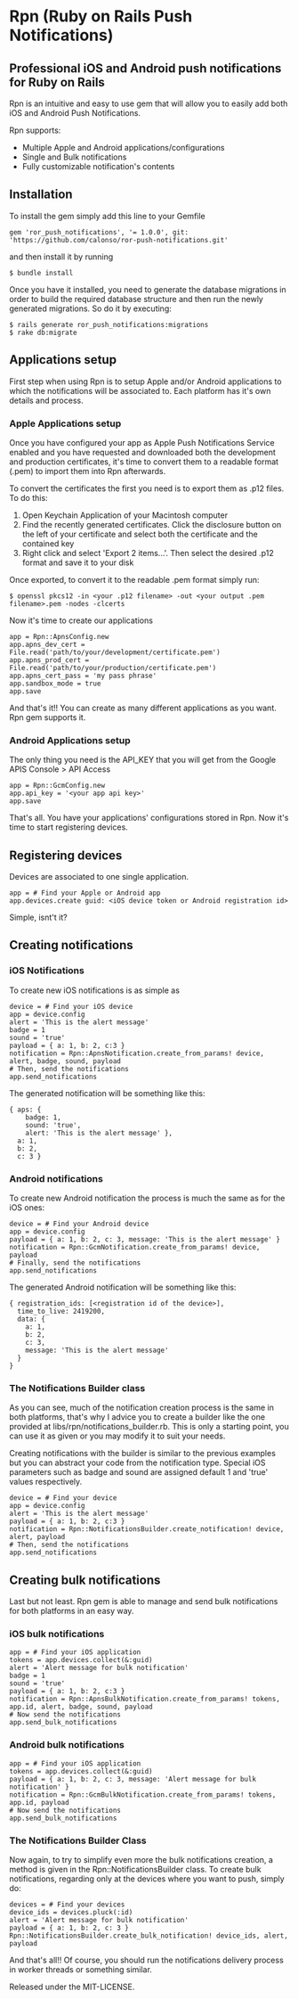 # Rpn (Ruby on Rails Push Notifications)
## Professional iOS and Android push notifications for Ruby on Rails

Rpn is an intuitive and easy to use gem that will allow you to easily add both iOS and Android Push Notifications.

Rpn supports:

* Multiple Apple and Android applications/configurations
* Single and Bulk notifications
* Fully customizable notification's contents

## Installation
To install the gem simply add this line to your Gemfile

    gem 'ror_push_notifications', '= 1.0.0', git: 'https://github.com/calonso/ror-push-notifications.git'

and then install it by running

    $ bundle install

Once you have it installed, you need to generate the database migrations in order to build the required database structure and then run the newly generated migrations. So do it by executing:

    $ rails generate ror_push_notifications:migrations
    $ rake db:migrate

## Applications setup

First step when using Rpn is to setup Apple and/or Android applications to which the notifications will be associated to. Each platform has it's own details and process.

### Apple Applications setup

Once you have configured your app as Apple Push Notifications Service enabled and you have requested and downloaded both the development and production certificates, it's time to convert them to a readable format (.pem) to import them into Rpn afterwards.

To convert the certificates the first you need is to export them as .p12 files. To do this:

1. Open Keychain Application of your Macintosh computer
2. Find the recently generated certificates. Click the disclosure button on the left of your certificate and select both the certificate and the contained key
3. Right click and select 'Export 2 items...'. Then select the desired .p12 format and save it to your disk

Once exported, to convert it to the readable .pem format simply run:

    $ openssl pkcs12 -in <your .p12 filename> -out <your output .pem filename>.pem -nodes -clcerts

Now it's time to create our applications

    app = Rpn::ApnsConfig.new
    app.apns_dev_cert = File.read('path/to/your/development/certificate.pem')
    app.apns_prod_cert = File.read('path/to/your/production/certificate.pem')
    app.apns_cert_pass = 'my pass phrase'
    app.sandbox_mode = true
    app.save

And that's it!! You can create as many different applications as you want. Rpn gem supports it.

### Android Applications setup

The only thing you need is the API_KEY that you will get from the Google APIS Console > API Access

    app = Rpn::GcmConfig.new
    app.api_key = '<your app api key>'
    app.save

That's all. You have your applications' configurations stored in Rpn. Now it's time to start registering devices.

## Registering devices

Devices are associated to one single application.

    app = # Find your Apple or Android app
    app.devices.create guid: <iOS device token or Android registration id>

Simple, isnt't it?

## Creating notifications

### iOS Notifications

To create new iOS notifications is as simple as

    device = # Find your iOS device
    app = device.config
    alert = 'This is the alert message'
    badge = 1
    sound = 'true'
    payload = { a: 1, b: 2, c:3 }
    notification = Rpn::ApnsNotification.create_from_params! device, alert, badge, sound, payload
    # Then, send the notifications
    app.send_notifications

The generated notification will be something like this:

    { aps: {
        badge: 1,
        sound: 'true',
        alert: 'This is the alert message' },
      a: 1,
      b: 2,
      c: 3 }

### Android notifications

To create new Android notification the process is much the same as for the iOS ones:

    device = # Find your Android device
    app = device.config
    payload = { a: 1, b: 2, c: 3, message: 'This is the alert message' }
    notification = Rpn::GcmNotification.create_from_params! device, payload
    # Finally, send the notifications
    app.send_notifications

The generated Android notification will be something like this:

    { registration_ids: [<registration id of the device>],
      time_to_live: 2419200,
      data: {
        a: 1,
        b: 2,
        c: 3,
        message: 'This is the alert message'
      }
    }

### The Notifications Builder class

As you can see, much of the notification creation process is the same in both platforms, that's why I advice you to
create a builder like the one provided at libs/rpn/notifications_builder.rb. This is only a starting point, you can use
it as given or you may modify it to suit your needs.

Creating notifications with the builder is similar to the previous examples but you can abstract your code from the
notification type. Special iOS parameters such as badge and sound are assigned default 1 and 'true' values respectively.

    device = # Find your device
    app = device.config
    alert = 'This is the alert message'
    payload = { a: 1, b: 2, c:3 }
    notification = Rpn::NotificationsBuilder.create_notification! device, alert, payload
    # Then, send the notifications
    app.send_notifications

## Creating bulk notifications

Last but not least. Rpn gem is able to manage and send bulk notifications for both platforms in an easy way.

### iOS bulk notifications

    app = # Find your iOS application
    tokens = app.devices.collect(&:guid)
    alert = 'Alert message for bulk notification'
    badge = 1
    sound = 'true'
    payload = { a: 1, b: 2, c:3 }
    notification = Rpn::ApnsBulkNotification.create_from_params! tokens, app.id, alert, badge, sound, payload
    # Now send the notifications
    app.send_bulk_notifications

### Android bulk notifications

    app = # Find your iOS application
    tokens = app.devices.collect(&:guid)
    payload = { a: 1, b: 2, c: 3, message: 'Alert message for bulk notification' }
    notification = Rpn::GcmBulkNotification.create_from_params! tokens, app.id, payload
    # Now send the notifications
    app.send_bulk_notifications

### The Notifications Builder Class

Now again, to try to simplify even more the bulk notifications creation, a method is given in the Rpn::NotificationsBuilder class.
To create bulk notifications, regarding only at the devices where you want to push, simply do:

    devices = # Find your devices
    device_ids = devices.pluck(:id)
    alert = 'Alert message for bulk notification'
    payload = { a: 1, b: 2, c: 3 }
    Rpn::NotificationsBuilder.create_bulk_notification! device_ids, alert, payload

And that's all!! Of course, you should run the notifications delivery process in worker threads or something similar.

Released under the MIT-LICENSE.

